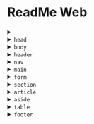 # ReadMe Web

<details>
    <summary>
        <code></code>
    </summary>

</details>


<details>
    <summary>
        <code>head</code>
    </summary>

    [head](https://www.w3schools.com/html/html_head.asp)
    The HTML <head> element is a container for the following elements: <title>, <style>, <meta>, <link>, <script>, and <base>.
    The <head> element is a container for metadata (data about data) and is placed between the <html> tag and the <body> tag.
</details>

<details>
    <summary>
        <code>body</code>
    </summary>
    
    [body](https://www.w3schools.com/tags/tag_body.asp)
    The <body> tag defines the document's body.
    The <body> element contains all the contents of an HTML document, such as headings, paragraphs, images, hyperlinks, tables, lists, etc.
    Note: There can only be one <body> element in an HTML document.
</details>

<details>
    <summary>
        <code>header</code>
    </summary>

    [header](https://www.w3schools.com/tags/tag_header.asp)
    The <header> element represents a container for introductory content or a set of navigational links.
    Note: You can have several <header> elements in one HTML document. However, <header> cannot be placed within a <footer>, <address> or another <header> element.
</details>

<details>
    <summary>
        <code>nav</code>
    </summary>

    [nav](https://www.w3schools.com/tags/tag_nav.asp)
    The <nav> tag defines a set of navigation links.
    Notice that NOT all links of a document should be inside a <nav> element. The <nav> element is intended only for major block of navigation links.
</details>

<details>
    <summary>
        <code>main</code>
    </summary>

    [main](https://www.w3schools.com/tags/tag_main.asp)
    The content inside the <main> element should be unique to the document. It should not contain any content that is repeated across documents such as sidebars, navigation links, copyright information, site logos, and search forms.
    Note: There must not be more than one <main> element in a document. The <main> element must NOT be a descendant of an <article>, <aside>, <footer>, <header>, or <nav> element.

</details>

<details>
    <summary>
        <code>form</code>
    </summary>

    [form](https://www.w3schools.com/html/html_forms.asp)
    The <form> element is a container for different types of input elements, such as: text fields, checkboxes, radio buttons, submit buttons, [etc](https://www.w3schools.com/html/html_form_elements.asp).

</details>

<details>
    <summary>
        <code>section</code>
    </summary>

    [section](https://www.w3schools.com/tags/tag_section.asp)
    The <section> tag defines a section in a document.

</details>

<details>
    <summary>
        <code>article</code>
    </summary>

    [article](https://www.w3schools.com/tags/tag_article.asp)
    An article should make sense on its own and it should be possible to distribute it independently from the rest of the site.
    
</details>

<details>
    <summary>
        <code>aside</code>
    </summary>

    [aside](https://www.w3schools.com/tags/tag_aside.asp)
    The aside content should be indirectly related to the surrounding content.
    Tip: The <aside> content is often placed as a sidebar in a document.    
</details>

<details>
    <summary>
        <code>table</code>
    </summary>

    [table](https://www.w3schools.com/html/html_tables.asp)
    Each table row starts with a <tr> and end with a </tr> tag.
    Sometimes you want your cells to be headers, in those cases use the <th> tag instead of the <td> tag:
    Everything between <td> and </td> are the content of the table cell.
</details>

<details>
    <summary>
        <code>footer</code>
    </summary>

    [footer](https://www.w3schools.com/tags/tag_footer.asp)
    A <footer> element typically contains: authorship information, copyright information, contact information, sitemap, back to top links or related documents.
</details>

